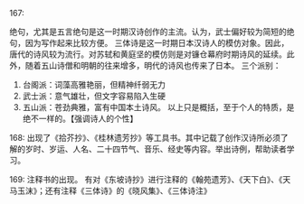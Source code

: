 167:

绝句，尤其是五言绝句是这一时期汉诗创作的主流。认为，武士偏好较为简短的绝句，因为写作起来比较方便。
三体诗是这一时期日本汉诗人的模仿对象。因此，唐代的诗风较为流行。对苏轼和黄庭坚的模仿则是对镰仓幕府时期诗风的延续。此外，随着五山诗僧和明朝的往来增多，明代的诗风也传来了日本。
三个派别：
1. 台阁派：词藻高雅艳丽，但精神纤弱无力
2. 武士派：意气雄壮，但文字容易陷入生硬
3. 五山派：苍劲典雅，富有中国本土诗风。
以上只是概括，至于个人的特质，是绝不一样的。【强调诗人的个性】

168:
出现了《拾芥抄》、《桂林遗芳抄》等工具书。其中记载了创作汉诗所必须了解的岁时、岁运、人名、二十四节气、音乐、经史等内容。举出诗例，帮助读者学习。

169:
注释书的出现。
有对《东坡诗抄》进行注释的《翰苑遗芳》、《天下白》、《天马玉沫》；还有注释《三体诗》的《晓风集》、《三体诗注》